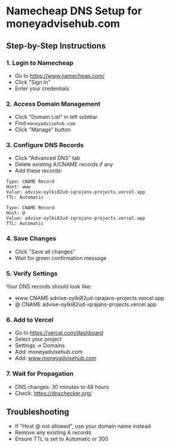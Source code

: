 # Namecheap DNS Setup for moneyadvisehub.com

## Step-by-Step Instructions

### 1. Login to Namecheap
- Go to https://www.namecheap.com/
- Click "Sign In"
- Enter your credentials

### 2. Access Domain Management
- Click "Domain List" in left sidebar
- Find `moneyadvisehub.com`
- Click "Manage" button

### 3. Configure DNS Records
- Click "Advanced DNS" tab
- Delete existing A/CNAME records if any
- Add these records:

```
Type: CNAME Record
Host: www
Value: advise-oylki82ud-iqrajans-projects.vercel.app
TTL: Automatic

Type: CNAME Record  
Host: @
Value: advise-oylki82ud-iqrajans-projects.vercel.app
TTL: Automatic
```

### 4. Save Changes
- Click "Save all changes"
- Wait for green confirmation message

### 5. Verify Settings
Your DNS records should look like:
- www CNAME advise-oylki82ud-iqrajans-projects.vercel.app
- @ CNAME advise-oylki82ud-iqrajans-projects.vercel.app

### 6. Add to Vercel
- Go to https://vercel.com/dashboard
- Select your project
- Settings → Domains
- Add: moneyadvisehub.com
- Add: www.moneyadvisehub.com

### 7. Wait for Propagation
- DNS changes: 30 minutes to 48 hours
- Check: https://dnschecker.org/

## Troubleshooting
- If "Host @ not allowed", use your domain name instead
- Remove any existing A records
- Ensure TTL is set to Automatic or 300